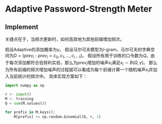 # Adaptive Password-Strength Meter

## Implement

关键点在于，当频次更新时，如何高效地为其他前缀增加频次。

假设Adaptive的添加概率为$\gamma$。
假设马尔可夫模型为$l$-gram，马尔可夫的字典空间为$D=\{ prev_i : prev_i=c_0,c_1,\dots,c_{l-1} \}$。
假设所有用于训练的口令数为$Q$。由于每次添加都符合伯努利实验，那么为$prev_i$增加的噪声$x_i$满足$x_i \sim B(Q, \gamma)$。
那么为所有前缀的频次增加噪声的过程就可以看成为每个前缀计算一个随机噪声$x_i$并加入当前统计的频次中。
具体实现方案如下：

```python
import numpy as np

r <- input()
M <- training
Q = sum(M.values())

for prefix in M.keys():
    M[prefix] += np.random.binomial(Q, r, 1)

```
